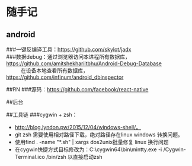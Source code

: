 # 随手记
## android
###一键反编译工具：https://github.com/skylot/jadx<br>
###数据debug：通过浏览器访问本进程所有数据库，https://github.com/amitshekhariitbhu/Android-Debug-Database<br>
           在设备本地查看所有数据库，https://github.com/infinum/android_dbinspector<br>

##RN
###源码：https://github.com/facebook/react-native

##后台

##工具链
###cygwin + zsh：
* http://blog.lyndon.pw/2015/12/04/windows-shell/。<br>
* git zsh 需要使用相对路径下载，绝对路径存在linux windows 转换问题。<br>
* 使用find . -name "*.sh" | xargs dos2unix批量修复 linux 换行问题
* 在cygwin快捷方式目标修改为：C:\cygwin64\bin\mintty.exe -i /Cygwin-Terminal.ico /bin/zsh 以直接启动zsh
